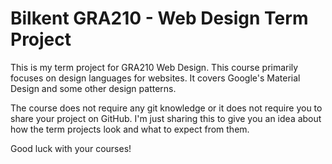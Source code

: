 # Bilkent GRA210 - Web Design Term Project

This is my term project for GRA210 Web Design. This course primarily focuses on design languages for websites. It covers Google's Material Design and some other design patterns.

The course does not require any git knowledge or it does not require you to share your project on GitHub. I'm just sharing this to give you an idea about how the term projects look and what to expect from them.

Good luck with your courses!